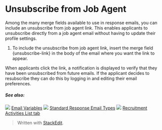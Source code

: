 # Unsubscribe from Job Agent

Among the many merge fields available to use in response emails, you can include an unsubscribe from job agent link. This enables applicants to unsubscribe directly from a job agent email without having to update their profile settings.

1.  To include the unsubscribe from job agent link, insert the merge field {unsubscribe-link} in the body of the email where you want the link to appear.

When applicants click the link, a notification is displayed to verify that they have been unsubscribed from future emails. If the applicant decides to resubscribe they can do this by logging in and editing their email preferences.

##### See also:

![](../Resources/Images/icon-document-link.png) [Email Variables](email_variables.htm)
![](../Resources/Images/icon-document-link.png) [Standard Response Email Types](standard_response_email_types.htm)
![](../Resources/Images/icon-document-link.png) [Recruitment Activities List tab](recruitment_activities_list_tab.htm)


> Written with [StackEdit](https://stackedit.io/).
<!--stackedit_data:
eyJoaXN0b3J5IjpbLTE2MTk2NDIzNjBdfQ==
-->